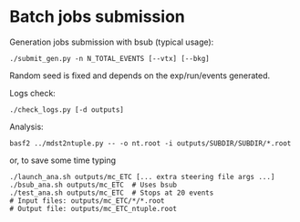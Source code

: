 # Batch jobs submission
Generation jobs submission with bsub (typical usage):
```
./submit_gen.py -n N_TOTAL_EVENTS [--vtx] [--bkg]
```
Random seed is fixed and depends on the exp/run/events generated.

Logs check:
```
./check_logs.py [-d outputs]
```

Analysis:
```
basf2 ../mdst2ntuple.py -- -o nt.root -i outputs/SUBDIR/SUBDIR/*.root
```
or, to save some time typing
```
./launch_ana.sh outputs/mc_ETC [... extra steering file args ...]
./bsub_ana.sh outputs/mc_ETC  # Uses bsub
./test_ana.sh outputs/mc_ETC  # Stops at 20 events
# Input files: outputs/mc_ETC/*/*.root
# Output file: outputs/mc_ETC_ntuple.root
```
